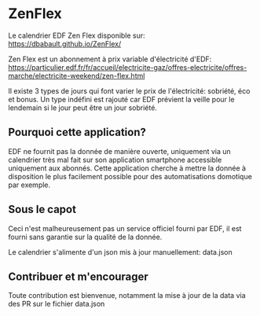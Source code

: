 # ZenFlex
Le calendrier EDF Zen Flex disponible sur: https://dbabault.github.io/ZenFlex/

Zen Flex est un abonnement à prix variable d'électricité d'EDF: https://particulier.edf.fr/fr/accueil/electricite-gaz/offres-electricite/offres-marche/electricite-weekend/zen-flex.html

Il existe 3 types de jours qui font varier le prix de l'électricité: sobriété, éco et bonus.
Un type indéfini est rajouté car EDF prévient la veille pour le lendemain si le jour peut être un jour sobriété.

## Pourquoi cette application?

EDF ne fournit pas la donnée de manière ouverte, uniquement via un calendrier très mal fait sur son application smartphone accessible uniquement aux abonnés.
Cette application cherche à mettre la donnée à disposition le plus facilement possible pour des automatisations domotique par exemple.


## Sous le capot

Ceci n'est malheureusement pas un service officiel fourni par EDF, il est fourni sans garantie sur la qualité de la donnée.

Le calendrier s'alimente d'un json mis à jour manuellement: data.json

## Contribuer et m'encourager

Toute contribution est bienvenue, notamment la mise à jour de la data via des PR sur le fichier data.json
